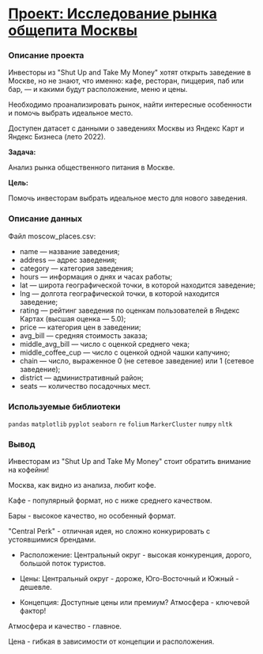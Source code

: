 # [Проект: Исследование рынка общепита Москвы](https://nbviewer.org/github/dmshipov/da_yandex_project/blob/main/1.%20%D0%98%D1%81%D1%81%D0%BB%D0%B5%D0%B4%D0%BE%D0%B2%D0%B0%D0%BD%D0%B8%D0%B5%20%D1%80%D1%8B%D0%BD%D0%BA%D0%B0%20%D0%BE%D0%B1%D1%89%D0%B5%D0%BF%D0%B8%D1%82%D0%B0%20%D0%9C%D0%BE%D1%81%D0%BA%D0%B2%D1%8B/%D0%98%D1%81%D1%81%D0%BB%D0%B5%D0%B4%D0%BE%D0%B2%D0%B0%D0%BD%D0%B8%D0%B5%20%D1%80%D1%8B%D0%BD%D0%BA%D0%B0%20%D0%BE%D0%B1%D1%89%D0%B5%D0%BF%D0%B8%D1%82%D0%B0%20%D0%9C%D0%BE%D1%81%D0%BA%D0%B2%D1%8B.ipynb#section_id1)

 ### Описание проекта 

Инвесторы из "Shut Up and Take My Money" хотят открыть заведение в Москве, но не знают, что именно: кафе, ресторан, пиццерия, паб или бар, — и какими будут расположение, меню и цены.

Необходимо проанализировать рынок, найти интересные особенности и помочь выбрать идеальное место.

Доступен датасет с данными о заведениях Москвы из Яндекс Карт и Яндекс Бизнеса (лето 2022).

**Задача:** 

Анализ рынка общественного питания в Москве.

**Цель:**

Помочь инвесторам выбрать идеальное место для нового заведения.

### Описание данных

Файл moscow_places.csv:
- name — название заведения;
- address — адрес заведения;
- category — категория заведения;
- hours — информация о днях и часах работы;
- lat — широта географической точки, в которой находится заведение;
- lng — долгота географической точки, в которой находится заведение;
- rating — рейтинг заведения по оценкам пользователей в Яндекс Картах (высшая оценка — 5.0);
- price — категория цен в заведении;
- avg_bill — средняя стоимость заказа;
- middle_avg_bill — число с оценкой среднего чека;
- middle_coffee_cup — число с оценкой одной чашки капучино;
- chain — число, выраженное 0 (не сетевое заведение) или 1 (сетевое заведение);
- district — административный район;
- seats — количество посадочных мест.

### Используемые библиотеки

`pandas` `matplotlib` `pyplot` `seaborn` `re` `folium` `MarkerCluster` `numpy` `nltk`

### Вывод

Инвесторам из "Shut Up and Take My Money" стоит обратить внимание на кофейни!

Москва, как видно из анализа, любит кофе.  

Кафе  - популярный формат, но с ниже среднего качеством. 

Бары  -  высокое качество, но особенный формат.  

"Central Perk" - отличная идея, но  сложно конкурировать с устоявшимися брендами.  

* Расположение: Центральный округ - высокая конкуренция, дорого,  большой поток туристов. 

* Цены: Центральный округ - дороже,  Юго-Восточный и Южный - дешевле.  

* Концепция: Доступные цены или премиум?  Атмосфера - ключевой фактор!  

Атмосфера и качество  - главное.  

Цена  -  гибкая в зависимости от концепции и расположения.